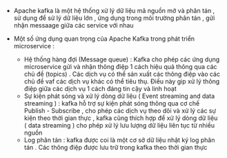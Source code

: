 * Apache kafka là một hệ thống xử lý dữ liệu mã nguồn mở và phân tán , sử dụng để sử lý dữ liệu lớn , ứng dụng trong môi trường phân tán , gửi nhận messaage giữa các service với nhau

* Một số ứng dụng quan trọng của Apache Kafka trong phát triển microservice : 
     + Hệ thống hàng đợi (Message queue) : Kafka cho phép các ứng dụng microservice gửi và nhận thông điệp 1 cách hiệu quả thông qua các chủ đề (topics) . Các dịch vụ có thể sản 
       xuất các thông điệp vào các chủ đề vaf các dịch vụ khác có thể tiêu thụ. Điều này gip xử lý thông điệp giữa các dịch vụ 1 cách đáng tin cậy và linh hoạt
     + Sự kiện phát sóng và xử lý dòng dữ liệu ( Event streaming and data streaming ) : kafka hỗ trợ sự kiện phát sóng thông qua cơ chế Publish - Subscribe , cho phép các dịch vụ
       theo dõi và xử lý các sự kiện theo thời gian thực , kafka cũng thích hợp để xử lý dòng dữ liệu ( data streaming ) cho phép xử lý lưu lượng dữ liệu liên tục từ nhiều nguồn 
     + Log phân tán : kafka được coi là một cơ sở dữ liệu nhật ký log phân tán . Các thông điệp được lưu trữ trong kafka theo thời gian thực 